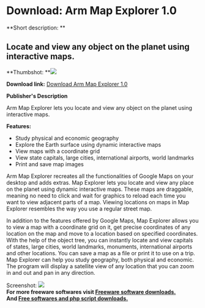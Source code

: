 # Download: Arm Map Explorer 1.0

**Short description: **

## Locate and view any object on the planet using interactive maps.

  
**Thumbshot: **![](http://www.freewarefiles.com/screenshot/armmapexp_md.gif)   
  
**Download link:** [Download Arm Map Explorer 1.0](http://freesoftwares.boysofts.com/Arm-Map-Explorer_program_20972.html)  
  

**Publisher's Description**  
  

Arm Map Explorer lets you locate and view any object on the planet using
interactive maps.

**Features:**

  * Study physical and economic geography 
  * Explore the Earth surface using dynamic interactive maps 
  * View maps with a coordinate grid 
  * View state capitals, large cities, international airports, world landmarks 
  * Print and save map images 

Arm Map Explorer recreates all the functionalities of Google Maps on your
desktop and adds extras. Map Explorer lets you locate and view any place on
the planet using dynamic interactive maps. These maps are draggable, meaning
no need to click and wait for graphics to reload each time you want to view
adjacent parts of a map. Viewing locations on maps in Map Explorer resembles
the way you use a regular street map.

In addition to the features offered by Google Maps, Map Explorer allows you to
view a map with a coordinate grid on it, get precise coordinates of any
location on the map and move to a location based on specified coordinates.
With the help of the object tree, you can instantly locate and view capitals
of states, large cities, world landmarks, monuments, international airports
and other locations. You can save a map as a file or print it to use on a
trip. Map Explorer can help you study geography, both physical and economic.
The program will display a satellite view of any location that you can zoom in
and out and pan in any direction.

  
  
Screenshot: ![](http://www.freewarefiles.com/screenshot/armmapexp.gif)  
**For more freeware softwares visit [Freeware software downloads.](http://freesoftwares.boysofts.com/)**   
**And [Free softwares and php script downloads.](http://www.boysofts.com/)**

